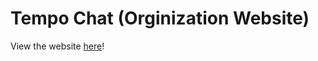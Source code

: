 # Tempo Chat (Orginization Website)

View the website <a href="https://tempo-chat.github.io/" target="_blank">here</a>!
